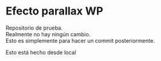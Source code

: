 # Efecto parallax WP
Repositorio de prueba.<br/>
Realmente no hay ningún cambio.<br/>
Esto es simplemente para hacer un commit posteriormente.

Esto está hecho desde local

